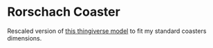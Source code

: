 # Rorschach Coaster

Rescaled version of [this thingiverse model](https://www.thingiverse.com/thing:3978214) to fit my standard coasters dimensions.